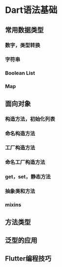 # Dart语法基础

## 常用数据类型

### 数字，类型转换



### 字符串



### Boolean List



### Map



## 面向对象

### 构造方法，初始化列表



### 命名构造方法



### 工厂构造方法



### 命名工厂构造方法



### get，set，静态方法



### 抽象类和方法



### mixins



## 方法类型



## 泛型的应用



## Flutter编程技巧



